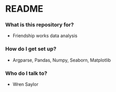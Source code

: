 # README #

### What is this repository for? ###

* Friendship works data analysis

### How do I get set up? ###

* Argparse, Pandas, Numpy, Seaborn, Matplotlib

### Who do I talk to? ###

* Wren Saylor
